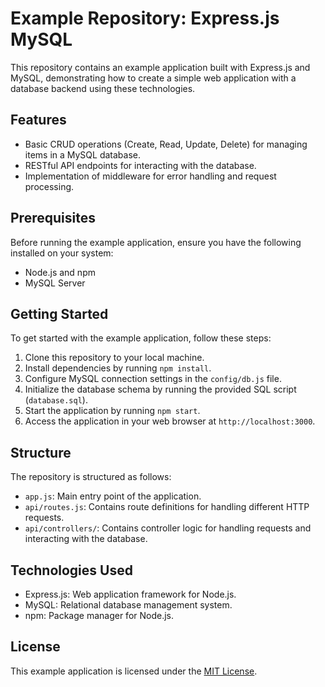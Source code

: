 # Example Repository: Express.js MySQL

This repository contains an example application built with Express.js and MySQL, demonstrating how to create a simple web application with a database backend using these technologies.

## Features

- Basic CRUD operations (Create, Read, Update, Delete) for managing items in a MySQL database.
- RESTful API endpoints for interacting with the database.
- Implementation of middleware for error handling and request processing.

## Prerequisites

Before running the example application, ensure you have the following installed on your system:

- Node.js and npm
- MySQL Server

## Getting Started

To get started with the example application, follow these steps:

1. Clone this repository to your local machine.
2. Install dependencies by running `npm install`.
3. Configure MySQL connection settings in the `config/db.js` file.
4. Initialize the database schema by running the provided SQL script (`database.sql`).
5. Start the application by running `npm start`.
6. Access the application in your web browser at `http://localhost:3000`.

## Structure

The repository is structured as follows:

- `app.js`: Main entry point of the application.
- `api/routes.js`: Contains route definitions for handling different HTTP requests.
- `api/controllers/`: Contains controller logic for handling requests and interacting with the database.

## Technologies Used

- Express.js: Web application framework for Node.js.
- MySQL: Relational database management system.
- npm: Package manager for Node.js.

## License

This example application is licensed under the [MIT License](LICENSE).
